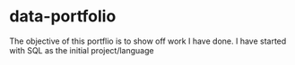 # data-portfolio
The objective of this portflio is to show off work I have done. 
I have started with SQL as the initial project/language
